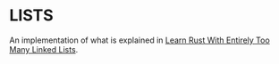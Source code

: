 # LISTS

An implementation of what is explained in [Learn Rust With Entirely Too Many Linked Lists](https://rust-unofficial.github.io/too-many-lists/).
